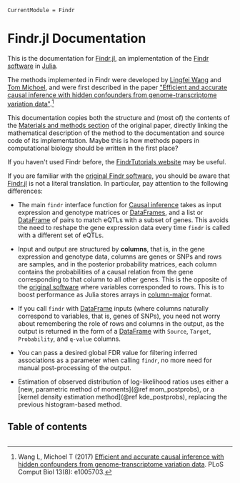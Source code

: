 ```@meta
CurrentModule = Findr
```

# Findr.jl Documentation

This is the documentation for [Findr.jl](https://github.com/tmichoel/Findr.jl), an implementation of the [Findr software](https://github.com/lingfeiwang/findr) in [Julia](https://julialang.org/). 

The methods implemented in Findr were developed by [Lingfei Wang](https://github.com/lingfeiwang) and [Tom Michoel](https://github.com/tmichoel), and were first described in the paper ["Efficient and accurate causal inference with hidden confounders from genome-transcriptome variation data"](https://doi.org/10.1371/journal.pcbi.1005703).[^Wang2017]

This documentation copies both the structure and (most of) the contents of the [Materials and methods section](https://journals.plos.org/ploscompbiol/article?id=10.1371/journal.pcbi.1005703#sec009) of the original paper, directly linking the mathematical description of the method to the documentation and source code of its implementation. Maybe this is how methods papers in computational biology should be written in the first place?

If you haven't used Findr before, the [FindrTutorials website](https://tmichoel.github.io/FindrTutorials) may be useful.

If you are familiar with the [original Findr software](https://github.com/lingfeiwang/findr), you should be aware that
[Findr.jl](https://github.com/tmichoel/Findr.jl) is not a literal translation. In particular, pay attention to the following differences:

- The main `findr` interface function for [Causal inference](@ref) takes as input expression and genotype matrices or [DataFrames](https://dataframes.juliadata.org/stable/), and a list or [DataFrame](https://dataframes.juliadata.org/stable/) of pairs to match eQTLs with a subset of genes. This avoids the need to reshape the gene expression data every time `findr` is called with a different set of eQTLs.

- Input and output are structured by **columns**, that is, in the gene expression and genotype data, columns are genes or SNPs and rows are samples, and in the posterior probability matrices, each column contains the probabilities of a causal relation from the gene corresponding to that column to all other genes. This is the opposite of the [original software](https://github.com/lingfeiwang/findr) where variables corresponded to rows. This is to boost performance as Julia stores arrays in [column-major](https://docs.julialang.org/en/v1/manual/performance-tips/#man-performance-column-major) format.

-  If you call `findr` with [DataFrame](https://dataframes.juliadata.org/stable/) inputs (where columns naturally correspond to variables, that is, genes of SNPs), you need not worry about remembering the role of rows and columns in the output, as the output is returned in the form of a [DataFrame](https://dataframes.juliadata.org/stable/) with `Source`, `Target`, `Probability`, and `q-value` columns.

- You can pass a desired global FDR value for filtering inferred associations as a parameter when calling `findr`, no more need for manual post-processing of the output.  

- Estimation of observed distribution of log-likelihood ratios uses either a [new, parametric method of moments](@ref mom_postprobs), or a [kernel density estimation method](@ref kde_postprobs), replacing the previous histogram-based method. 

## Table of contents

```@contents
```

[^Wang2017]: Wang L, Michoel T (2017) [Efficient and accurate causal inference with hidden confounders from genome-transcriptome variation data](https://doi.org/10.1371/journal.pcbi.1005703). PLoS Comput Biol 13(8): e1005703.
